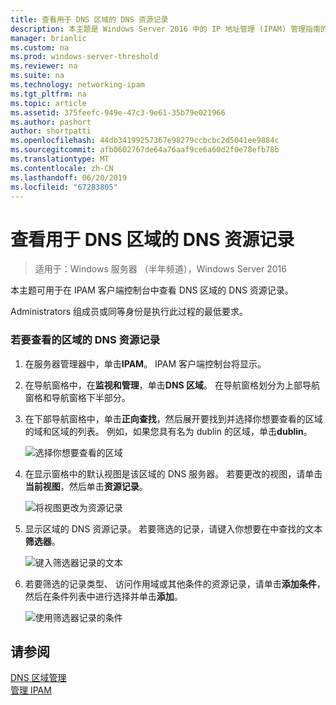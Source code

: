 ```yaml
---
title: 查看用于 DNS 区域的 DNS 资源记录
description: 本主题是 Windows Server 2016 中的 IP 地址管理 (IPAM) 管理指南的一部分。
manager: brianlic
ms.custom: na
ms.prod: windows-server-threshold
ms.reviewer: na
ms.suite: na
ms.technology: networking-ipam
ms.tgt_pltfrm: na
ms.topic: article
ms.assetid: 375feefc-949e-47c3-9e61-35b79e021966
ms.author: pashort
author: shortpatti
ms.openlocfilehash: 44db34199257367e98279ccbcbc2d5041ee9884c
ms.sourcegitcommit: afb0602767de64a76aaf9ce6a60d2f0e78efb78b
ms.translationtype: MT
ms.contentlocale: zh-CN
ms.lasthandoff: 06/20/2019
ms.locfileid: "67283805"
---
```

# <a name="view-dns-resource-records-for-a-dns-zone"></a>查看用于 DNS 区域的 DNS 资源记录

>适用于：Windows 服务器 （半年频道），Windows Server 2016

本主题可用于在 IPAM 客户端控制台中查看 DNS 区域的 DNS 资源记录。  
  
Administrators  组成员或同等身份是执行此过程的最低要求。  
  
### <a name="to-view-dns-resource-records-for-a-zone"></a>若要查看的区域的 DNS 资源记录  
  
1.  在服务器管理器中，单击**IPAM**。 IPAM 客户端控制台将显示。  
  
2.  在导航窗格中，在**监视和管理**，单击**DNS 区域**。  在导航窗格划分为上部导航窗格和导航窗格下半部分。  
  
3.  在下部导航窗格中，单击**正向查找**，然后展开要找到并选择你想要查看的区域的域和区域的列表。 例如，如果您具有名为 dublin 的区域，单击**dublin**。  
  
    ![选择你想要查看的区域](../../media/View-DNS-Resource-Records-for-a-DNS-Zone/ipam_DNSzones_01a.jpg)  

  
4.  在显示窗格中的默认视图是该区域的 DNS 服务器。 若要更改的视图，请单击**当前视图**，然后单击**资源记录**。  
  
    ![将视图更改为资源记录](../../media/View-DNS-Resource-Records-for-a-DNS-Zone/ipam_Zone_RR_02.jpg)  
  
5.  显示区域的 DNS 资源记录。 若要筛选的记录，请键入你想要在中查找的文本**筛选器**。  
  
    ![键入筛选器记录的文本](../../media/View-DNS-Resource-Records-for-a-DNS-Zone/ipam_DNSzones_01c.jpg)  
  
6.  若要筛选的记录类型、 访问作用域或其他条件的资源记录，请单击**添加条件**，然后在条件列表中进行选择并单击**添加**。  
  
    ![使用筛选器记录的条件](../../media/View-DNS-Resource-Records-for-a-DNS-Zone/ipam_DNSzones_01d.jpg)  
  
## <a name="see-also"></a>请参阅  
[DNS 区域管理](DNS-Zone-Management.md)  
[管理 IPAM](Manage-IPAM.md)  
  


